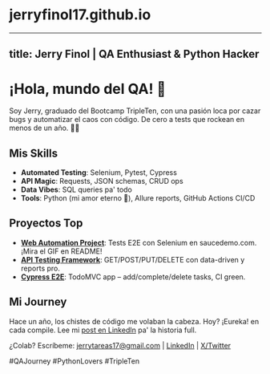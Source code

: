 # jerryfinol17.github.io
---
title: Jerry Finol | QA Enthusiast & Python Hacker
---

# ¡Hola, mundo del QA! 👋

Soy Jerry, graduado del Bootcamp TripleTen, con una pasión loca por cazar bugs y automatizar el caos con código. De cero a tests que rockean en menos de un año. 🐛🔥

## Mis Skills
- **Automated Testing**: Selenium, Pytest, Cypress
- **API Magic**: Requests, JSON schemas, CRUD ops
- **Data Vibes**: SQL queries pa' todo
- **Tools**: Python (mi amor eterno 🐍), Allure reports, GitHub Actions CI/CD

## Proyectos Top
- **[Web Automation Project](https://github.com/jerryfinol17/Automated-testing-project)**: Tests E2E con Selenium en saucedemo.com. ¡Mira el GIF en README!
- **[API Testing Framework](https://github.com/jerryfinol17/qa-automation-api)**: GET/POST/PUT/DELETE con data-driven y reports pro.
- **[Cypress E2E](https://github.com/jerryfinol17/qa-automation-cypress)**: TodoMVC app – add/complete/delete tasks, CI green.

## Mi Journey
Hace un año, los chistes de código me volaban la cabeza. Hoy? ¡Eureka! en cada compile. Lee mi [post en LinkedIn](https://www.linkedin.com/posts/jerry-finol_codingjourney-pythonlovers-bootcamplife-activity-7387203342143401984-Hp3f?utm_source=share&utm_medium=member_desktop&rcm=ACoAAFqA2AgBZzs_Bhe45XXwvnzLSlL22ZZy5Dk) pa' la historia full.

¿Colab? Escríbeme: jerrytareas17@gmail.com | [LinkedIn](www.linkedin.com/in/jerry-finol) | [X/Twitter](@jerryfinol)

#QAJourney #PythonLovers #TripleTen
